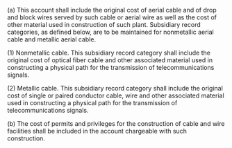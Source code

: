 (a) This account shall include the original cost of aerial cable and of drop and block wires served by such cable or aerial wire as well as the cost of other material used in construction of such plant. Subsidiary record categories, as defined below, are to be maintained for nonmetallic aerial cable and metallic aerial cable.

(1) Nonmetallic cable. This subsidiary record category shall include the original cost of optical fiber cable and other associated material used in constructing a physical path for the transmission of telecommunications signals.

(2) Metallic cable. This subsidiary record category shall include the original cost of single or paired conductor cable, wire and other associated material used in constructing a physical path for the transmission of telecommunications signals.
              

(b) The cost of permits and privileges for the construction of cable and wire facilities shall be included in the account chargeable with such construction.

